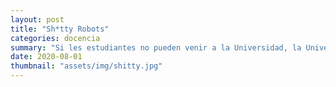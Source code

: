 ```yaml
---
layout: post
title: "Sh*tty Robots"
categories: docencia
summary: "Si les estudiantes no pueden venir a la Universidad, la Universidad puede ir a sus casas"
date: 2020-08-01 
thumbnail: "assets/img/shitty.jpg"
---
```



